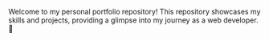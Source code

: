 Welcome to my personal portfolio repository! This repository showcases my skills and projects, providing a glimpse into my journey as a web developer. 🚀
